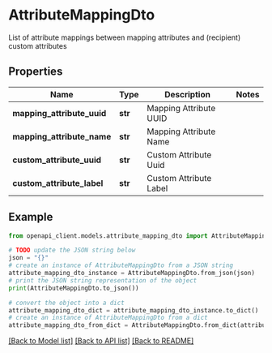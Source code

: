 # AttributeMappingDto

List of attribute mappings between mapping attributes and (recipient) custom attributes

## Properties

Name | Type | Description | Notes
------------ | ------------- | ------------- | -------------
**mapping_attribute_uuid** | **str** | Mapping Attribute UUID | 
**mapping_attribute_name** | **str** | Mapping Attribute Name | 
**custom_attribute_uuid** | **str** | Custom Attribute Uuid | 
**custom_attribute_label** | **str** | Custom Attribute Label | 

## Example

```python
from openapi_client.models.attribute_mapping_dto import AttributeMappingDto

# TODO update the JSON string below
json = "{}"
# create an instance of AttributeMappingDto from a JSON string
attribute_mapping_dto_instance = AttributeMappingDto.from_json(json)
# print the JSON string representation of the object
print(AttributeMappingDto.to_json())

# convert the object into a dict
attribute_mapping_dto_dict = attribute_mapping_dto_instance.to_dict()
# create an instance of AttributeMappingDto from a dict
attribute_mapping_dto_from_dict = AttributeMappingDto.from_dict(attribute_mapping_dto_dict)
```
[[Back to Model list]](../README.md#documentation-for-models) [[Back to API list]](../README.md#documentation-for-api-endpoints) [[Back to README]](../README.md)


